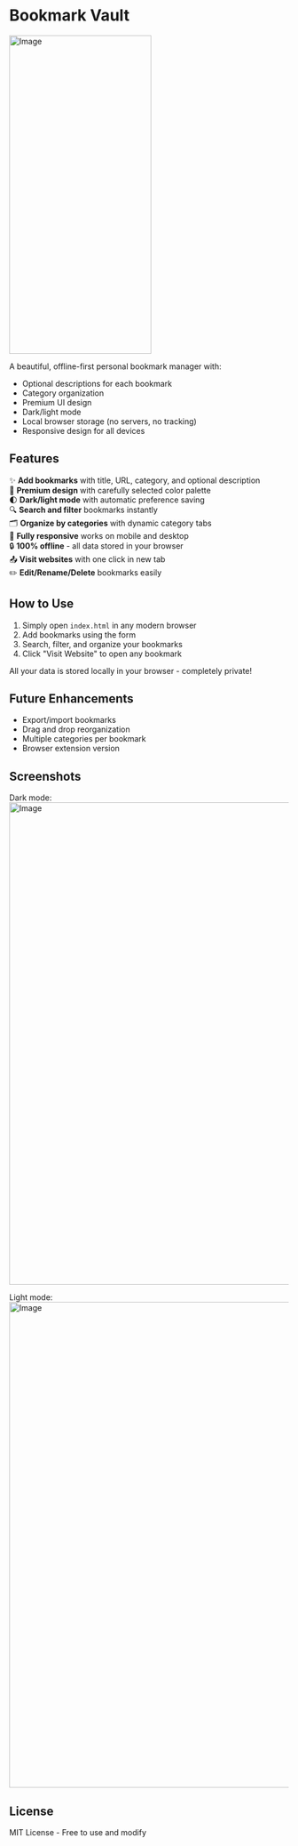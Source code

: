 # Bookmark Vault

<img width="256" height="573" alt="Image" src="https://github.com/user-attachments/assets/11d792fb-1931-4482-ac57-7184cc0fcd5e" />

A beautiful, offline-first personal bookmark manager with:
- Optional descriptions for each bookmark
- Category organization
- Premium UI design
- Dark/light mode
- Local browser storage (no servers, no tracking)
- Responsive design for all devices

## Features

✨ **Add bookmarks** with title, URL, category, and optional description  
🎨 **Premium design** with carefully selected color palette  
🌓 **Dark/light mode** with automatic preference saving  
🔍 **Search and filter** bookmarks instantly  
🗂 **Organize by categories** with dynamic category tabs  
📱 **Fully responsive** works on mobile and desktop  
🔒 **100% offline** - all data stored in your browser  
📤 **Visit websites** with one click in new tab  
✏️ **Edit/Rename/Delete** bookmarks easily  

## How to Use

1. Simply open `index.html` in any modern browser
2. Add bookmarks using the form
3. Search, filter, and organize your bookmarks
4. Click "Visit Website" to open any bookmark

All your data is stored locally in your browser - completely private!

## Future Enhancements

- Export/import bookmarks
- Drag and drop reorganization
- Multiple categories per bookmark
- Browser extension version

## Screenshots

 Dark mode:
<img width="1897" height="868" alt="Image" src="https://github.com/user-attachments/assets/2e0a38c7-7e53-4404-aa7d-cc3ee354c265" />

 Light mode:
<img width="1897" height="874" alt="Image" src="https://github.com/user-attachments/assets/de5d21c1-826d-4e60-8307-9b4479030017" />

## License

MIT License - Free to use and modify
